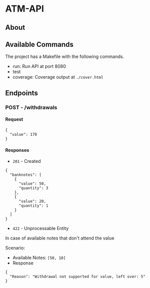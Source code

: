 # ATM-API

## About

## Available Commands

The project has a Makefile with the following commands.
- run: Run API at port 8080
- test
- coverage: Coverage output at `./cover.html`


## Endpoints

### POST - /withdrawals

#### Request

```
{
  "value": 170
}
```

#### Responses 

- `201` - Created
```
{
  "banknotes": [
    {
      "value": 50,
      "quantity": 3
    },
    {
      "value": 20,
      "quantity": 1
    }
  ]
}
```

- `422` - Unprocessable Entity

In case of available notes that don't attend the value

Scenario: 
- Available Notes: `[50, 10]`
- Response

```
{
  "Reason": "Withdrawal not supported for value, left over: 5"
}
``` 